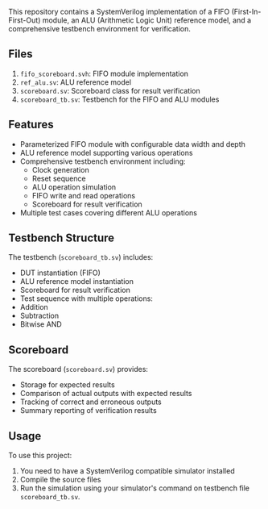 This repository contains a SystemVerilog implementation of a FIFO (First-In-First-Out) module, an ALU (Arithmetic Logic Unit) reference model, and a comprehensive testbench environment for verification.

## Files

1. `fifo_scoreboard.svh`: FIFO module implementation
2. `ref_alu.sv`: ALU reference model
3. `scoreboard.sv`: Scoreboard class for result verification
4. `scoreboard_tb.sv`: Testbench for the FIFO and ALU modules

## Features

- Parameterized FIFO module with configurable data width and depth
- ALU reference model supporting various operations
- Comprehensive testbench environment including:
  - Clock generation
  - Reset sequence
  - ALU operation simulation
  - FIFO write and read operations
  - Scoreboard for result verification
- Multiple test cases covering different ALU operations

## Testbench Structure

The testbench (`scoreboard_tb.sv`) includes:
- DUT instantiation (FIFO)
- ALU reference model instantiation
- Scoreboard for result verification
- Test sequence with multiple operations:
- Addition
- Subtraction
- Bitwise AND

## Scoreboard

The scoreboard (`scoreboard.sv`) provides:
- Storage for expected results
- Comparison of actual outputs with expected results
- Tracking of correct and erroneous outputs
- Summary reporting of verification results

## Usage

To use this project:
1. You need to have a SystemVerilog compatible simulator installed
2. Compile the source files
3. Run the simulation using your simulator's command on testbench file `scoreboard_tb.sv`.